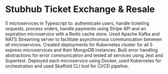 # Stubhub Ticket Exchange & Resale
5 microservices in Typescript to: authenticate users, handle ticketing requests, process orders, handle payments using Stripe API and an expiration microservice with a Redis cache store. Used Apache Kafka and NATS Streaming server to facilitate asynchronous communication between all microservices. Created deployments for Kubernetes cluster for all 5 express microservices and their MongoDB instances. Built error handling abstractions for error communication and tested all services using Jest and Supertest. Deployed each microservice using Docker, used Kubernetes for orchestration and used Skaffold CLI tool for CI/CD pipeline.
